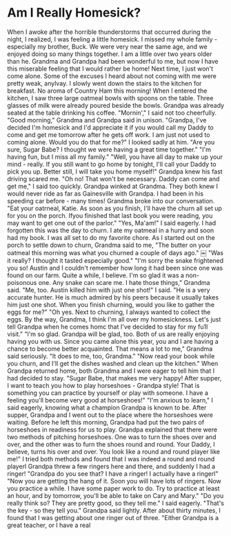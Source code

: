 Am I Really Homesick?
=====================

When I awoke after the horrible thunderstorms that occurred during the night, I
realized, I was feeling a little homesick. I missed my whole family - especially my
brother, Buck. We were very near the same age, and we enjoyed doing so many things
together. I am a little over two years older than he. Grandma and Grandpa had been
wonderful to me, but now I have this miserable feeling that I would rather be home!
Next time, I just won't come alone. Some of the excuses I heard about not coming with
me were pretty weak, anylvay.  I slowly went down the stairs to the kitchen for
breakfast. No aroma of Country Ham this morning! When I entered the kitchen, I saw
three large oatmeal bowls with spoons on the table. Three glasses of milk were
already poured beside the bowls. Grandpa was already seated at the table drinking his
coffee.  "Mornin'," I said not too cheerfully.  "Good morning," Grandma and Grandpa
said in unison.  "Grandpa, I've decided I'm homesick and I'd appreciate it if you
would call my Daddy to come and get me tomorrow after he gets off work. I am just not
used to coming alone. Would you do that for me?" I looked sadly at him.  "Are you
sure, Sugar Babe? I thought we were having a great time together." "I'm having fun,
but I miss all my family." "Well, you have all day to make up your mind - really. If
you still want to go home by tonight, I'll call your Daddy to pick you up. Better
still, I will take you home myself!" Grandpa knew his fast driving scared me.  "Oh
no! That won't be necessary. Daddy can come and get me," I said too quickly.  Grandpa
winked at Grandma. They both knew I would never ride as far as Gainesville with
Grandpa. I had been in his speeding car before - many times! Grandma broke into our
conversation. "Eat your oatrneal, Katie. As soon as you finish, I'll have the churn
all set up for you on the porch. Ifyou finished that last book you were reading, you
may want to get one out of the parlor." "Yes, Ma'am!" I said eagerly. I had forgotten
this was the day to churn. I ate my oatmeal in a hurry and soon had my book. I was
all set to do my favorite chore.  As I started out on the porch to settle down to
churn, Grandma said to me, "The butter on your oatmeal this morning was what you
churned a couple of days ago." ￼ "Was it really? I thought it tasted
especially good." "I'm sorry the snake frightened you so! Austin and I couldn't
remember how long it had been since one was found on our farm. Quite a while, I
believe. I'm so glad it was a non-poisonous one. Any snake can scare me. I hate those
things," Grandma said.  "Me, too. Austin killed him with just one shot!" I said.  "He
is a very accurate hunter. He is much admired by his peers because it usually takes
him just one shot. When you finish churning, would you like to gather the eggs for
me?" "Oh yes. Next to churning, I always wanted to collect the eggs. By the way,
Grandma, I think I'm all over my homesickness. Let's just tell Grandpa when he comes
homc that I've decided to stay for my fu1l visit." "l'm so glad. Grandpa will be
glad, too. Both of us are really enjoying having you with us. Since you came alone
this year, you and I are having a chance to become better acquainted. That means a
lot to me," Grandma said seriously.  "lt does to me, too, Grandma." "Now read your
book while you churn, and I'll get the dishes washed and clean up the kitchen." When
Grandpa returned home, both Grandma and I were eager to tell him that I had decided
to stay.  "Sugar Babe, that makes me very happy! After supper, I want to teach you
how to play horseshoes - Grandpa style! That is something you can practice by
yourself or play with someone. I have a feeling you'll become very good at
horseshoes!" "I'm anxious to learn," I said eagerly, knowing what a champion Grandpa
is known to be.  After supper, Grandpa and I went out to the place where the
horseshoes were waiting. Before he left this morning, Grandpa had put the two pairs
of horseshoes in readiness for us to play.  Grandpa explained that there were two
methods of pitching horseshoes. One was to turn the shoes over and over, and the
other was to furn the shoes round and round. Your Daddy, I believe, turns his over
and over. You look like a round and round player like me!" I tried both methods and
found that I was indeed a round and round playerl Grandpa threw a few ringers here
and there, and suddenly I had a ringer!  "Grandpa do you see that? I have a ringer! I
actually have a ringerl" "Now you are getting the hang of it. Soon you will have lots
of ringers. Now you practice a while. I have some paper work to do. Try to practice
at least an hour, and by tomorrow, you'll be able to take on Cary and Mary." "Do you
really think so? They are pretty good, so they tell me." I said eagerly. "That's the
key - so they tell you." Grandpa said lightly.  After about thirty minutes, I found
that I was getting about one ringer out of three. "Either Grandpa is a great teacher,
or I have a real 
